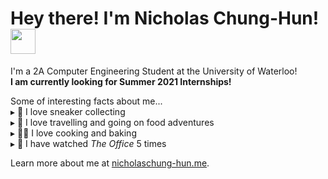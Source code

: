 # Hey there! I'm Nicholas Chung-Hun! <img src="https://emojis.slackmojis.com/emojis/images/1536351075/4594/blob-wave.gif?1536351075" width="40" height="40"/>
I'm a 2A Computer Engineering Student at the University of Waterloo! <br>
**I am currently looking for Summer 2021 Internships!** <br>

Some of interesting facts about me... <br>
   ▸ 👟 I love sneaker collecting <br>
   ▸ 🛫 I love travelling and going on food adventures<br>
   ▸ 👨‍🍳 I love cooking and baking<br>
   ▸ 🎥 I have watched *The Office* 5 times
   
<!-- I am currently learning... <br>
   ▸ GoLang -->
   
Learn more about me at [nicholaschung-hun.me](https://nicholaschung-hun.me).
